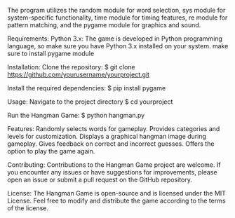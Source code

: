 
The program utilizes the random module for word selection, sys module for system-specific functionality, time module for timing features, re module for pattern matching, and the pygame module for graphics and sound.

Requirements:
Python 3.x: The game is developed in Python programming language, so make sure you have Python 3.x installed on your system.
make sure to install pygame module

Installation:
Clone the repository:
$ git clone https://github.com/yourusername/yourproject.git

Install the required dependencies:
$ pip install pygame

Usage:
Navigate to the project directory
$ cd yourproject

Run the Hangman Game:
$ python hangman.py

Features:
Randomly selects words for gameplay.
Provides categories and levels for customization.
Displays a graphical hangman image during gameplay.
Gives feedback on correct and incorrect guesses.
Offers the option to play the game again.

Contributing:
Contributions to the Hangman Game project are welcome. If you encounter any issues or have suggestions for improvements, please open an issue or submit a pull request on the GitHub repository.

License:
The Hangman Game is open-source and is licensed under the MIT License. Feel free to modify and distribute the game according to the terms of the license.





